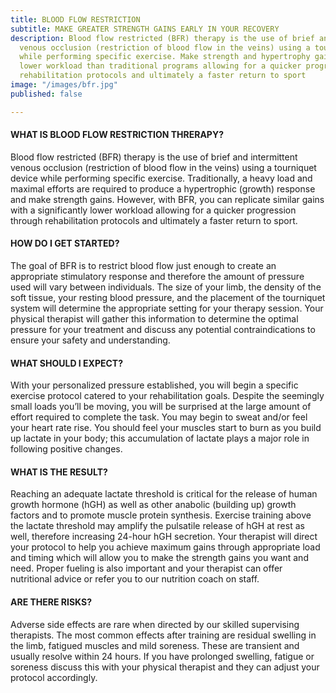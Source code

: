 ```yaml
---
title: BLOOD FLOW RESTRICTION
subtitle: MAKE GREATER STRENGTH GAINS EARLY IN YOUR RECOVERY
description: Blood flow restricted (BFR) therapy is the use of brief and intermittent
  venous occlusion (restriction of blood flow in the veins) using a tourniquet device
  while performing specific exercise. Make strength and hypertrophy gains with a significantly
  lower workload than traditional programs allowing for a quicker progression through
  rehabilitation protocols and ultimately a faster return to sport
image: "/images/bfr.jpg"
published: false

---
```

#### **WHAT IS BLOOD FLOW RESTRICTION THRERAPY?**

Blood flow restricted (BFR) therapy is the use of brief and intermittent venous occlusion (restriction of blood flow in the veins) using a tourniquet device while performing specific exercise. Traditionally, a heavy load and maximal efforts are required to produce a hypertrophic (growth) response and make strength gains. However, with BFR, you can replicate similar gains with a significantly lower workload allowing for a quicker progression through rehabilitation protocols and ultimately a faster return to sport.

#### **HOW DO I GET STARTED?**

The goal of BFR is to restrict blood flow just enough to create an appropriate stimulatory response and therefore the amount of pressure used will vary between individuals. The size of your limb, the density of the soft tissue, your resting blood pressure, and the placement of the tourniquet system will determine the appropriate setting for your therapy session. Your physical therapist will gather this information to determine the optimal pressure for your treatment and discuss any potential contraindications to ensure your safety and understanding.

#### **WHAT SHOULD I EXPECT?**

With your personalized pressure established, you will begin a specific exercise protocol catered to your rehabilitation goals. Despite the seemingly small loads you’ll be moving, you will be surprised at the large amount of effort required to complete the task. You may begin to sweat and/or feel your heart rate rise. You should feel your muscles start to burn as you build up lactate in your body; this accumulation of lactate plays a major role in following positive changes.

#### **WHAT IS THE RESULT?**

Reaching an adequate lactate threshold is critical for the release of human growth hormone (hGH) as well as other anabolic (building up) growth factors and to promote muscle protein synthesis. Exercise training above the lactate threshold may amplify the pulsatile release of hGH at rest as well, therefore increasing 24-hour hGH secretion. Your therapist will direct your protocol to help you achieve maximum gains through appropriate load and timing which will allow you to make the strength gains you want and need. Proper fueling is also important and your therapist can offer nutritional advice or refer you to our nutrition coach on staff.

#### **ARE THERE RISKS?**

Adverse side effects are rare when directed by our skilled supervising therapists. The most common effects after training are residual swelling in the limb, fatigued muscles and mild soreness. These are transient and usually resolve within 24 hours. If you have prolonged swelling, fatigue or soreness discuss this with your physical therapist and they can adjust your protocol accordingly.